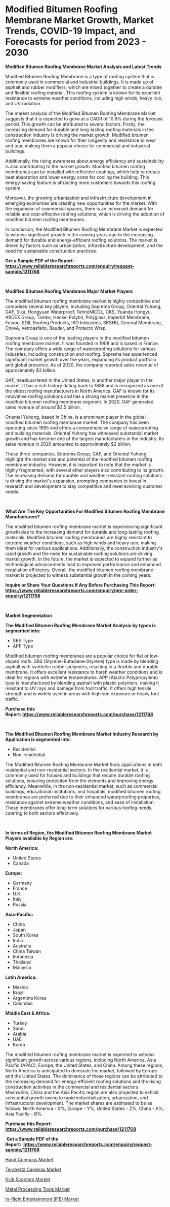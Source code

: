 <p><h1>Modified Bitumen Roofing Membrane Market Growth, Market Trends, COVID-19 Impact, and Forecasts for period from 2023 - 2030</h1></p><p><strong>Modified Bitumen Roofing Membrane Market Analysis and Latest Trends</strong></p>
<p><p>Modified Bitumen Roofing Membrane is a type of roofing system that is commonly used in commercial and industrial buildings. It is made up of asphalt and rubber modifiers, which are mixed together to create a durable and flexible roofing material. This roofing system is known for its excellent resistance to extreme weather conditions, including high winds, heavy rain, and UV radiation.</p><p>The market analysis of the Modified Bitumen Roofing Membrane Market suggests that it is expected to grow at a CAGR of 10.9% during the forecast period. This growth can be attributed to several factors. Firstly, the increasing demand for durable and long-lasting roofing materials in the construction industry is driving the market growth. Modified bitumen roofing membranes are known for their longevity and resistance to wear and tear, making them a popular choice for commercial and industrial buildings.</p><p>Additionally, the rising awareness about energy efficiency and sustainability is also contributing to the market growth. Modified bitumen roofing membranes can be installed with reflective coatings, which help to reduce heat absorption and lower energy costs for cooling the building. This energy-saving feature is attracting more customers towards this roofing system.</p><p>Moreover, the growing urbanization and infrastructure development in emerging economies are creating new opportunities for the market. With the expansion of commercial spaces, there is an increased demand for reliable and cost-effective roofing solutions, which is driving the adoption of modified bitumen roofing membranes.</p><p>In conclusion, the Modified Bitumen Roofing Membrane Market is expected to witness significant growth in the coming years due to the increasing demand for durable and energy-efficient roofing solutions. The market is driven by factors such as urbanization, infrastructure development, and the need for sustainable construction practices.</p></p>
<p><strong>Get a Sample PDF of the Report:&nbsp; <a href="https://www.reliableresearchreports.com/enquiry/request-sample/1211768">https://www.reliableresearchreports.com/enquiry/request-sample/1211768</a></strong></p>
<p>&nbsp;</p>
<p><strong>Modified Bitumen Roofing Membrane Major Market Players</strong></p>
<p><p>The modified bitumen roofing membrane market is highly competitive and comprises several key players, including Soprema Group, Oriental Yuhong, GAF, Sika, Hongyuan Waterproof, TehnoNICOL, CKS, Yuanda Hongyu, ARDEX Group, Tamko, Henkel Polybit, Polyglass, Imperbit Membrane, Fosroc, EDIL Roofing Products, IKO Industries, SKSHU, General Membrane, ChovA, Vetroasfalto, Bauder, and Protecto Wrap.</p><p>Soprema Group is one of the leading players in the modified bitumen roofing membrane market. It was founded in 1908 and is based in France. The company offers a wide range of waterproofing solutions for various industries, including construction and roofing. Soprema has experienced significant market growth over the years, expanding its product portfolio and global presence. As of 2020, the company reported sales revenue of approximately $3 billion.</p><p>GAF, headquartered in the United States, is another major player in the market. It has a rich history dating back to 1886 and is recognized as one of the oldest roofing manufacturers in North America. GAF is known for its innovative roofing solutions and has a strong market presence in the modified bitumen roofing membrane segment. In 2020, GAF generated sales revenue of around $3.5 billion.</p><p>Oriental Yuhong, based in China, is a prominent player in the global modified bitumen roofing membrane market. The company has been operating since 1995 and offers a comprehensive range of waterproofing and building materials. Oriental Yuhong has witnessed substantial market growth and has become one of the largest manufacturers in the industry. Its sales revenue in 2020 amounted to approximately $2 billion.</p><p>These three companies, Soprema Group, GAF, and Oriental Yuhong, highlight the market size and potential of the modified bitumen roofing membrane industry. However, it is important to note that the market is highly fragmented, with several other players also contributing to its growth. The increasing demand for durable and weather-resistant roofing solutions is driving the market's expansion, prompting companies to invest in research and development to stay competitive and meet evolving customer needs.</p></p>
<p>&nbsp;</p>
<p><strong>What Are The Key Opportunities For Modified Bitumen Roofing Membrane Manufacturers?</strong></p>
<p><p>The modified bitumen roofing membrane market is experiencing significant growth due to the increasing demand for durable and long-lasting roofing materials. Modified bitumen roofing membranes are highly resistant to extreme weather conditions, such as high winds and heavy rain, making them ideal for various applications. Additionally, the construction industry's rapid growth and the need for sustainable roofing solutions are driving market growth. In the future, the market is expected to expand further as technological advancements lead to improved performance and enhanced installation efficiency. Overall, the modified bitumen roofing membrane market is projected to witness substantial growth in the coming years.</p></p>
<p><strong>Inquire or Share Your Questions If Any Before Purchasing This Report: <a href="https://www.reliableresearchreports.com/enquiry/pre-order-enquiry/1211768">https://www.reliableresearchreports.com/enquiry/pre-order-enquiry/1211768</a></strong></p>
<p>&nbsp;</p>
<p><strong>Market Segmentation</strong></p>
<p><strong>The Modified Bitumen Roofing Membrane Market Analysis by types is segmented into:</strong></p>
<p><ul><li>SBS Type</li><li>APP Type</li></ul></p>
<p><p>Modified bitumen roofing membranes are a popular choice for flat or low-sloped roofs. SBS (Styrene-Butadiene-Styrene) type is made by blending asphalt with synthetic rubber polymers, resulting in a flexible and durable membrane. It offers excellent resistance to harsh weather conditions and is ideal for regions with extreme temperatures. APP (Atactic Polypropylene) type is manufactured by blending asphalt with plastic polymers, making it resistant to UV rays and damage from foot traffic. It offers high tensile strength and is widely used in areas with high sun exposure or heavy foot traffic.</p></p>
<p><strong>Purchase this Report:&nbsp;<a href="https://www.reliableresearchreports.com/purchase/1211768">https://www.reliableresearchreports.com/purchase/1211768</a></strong></p>
<p>&nbsp;</p>
<p><strong>The Modified Bitumen Roofing Membrane Market Industry Research by Application is segmented into:</strong></p>
<p><ul><li>Residential</li><li>Non-residential</li></ul></p>
<p><p>The Modified Bitumen Roofing Membrane Market finds applications in both residential and non-residential sectors. In the residential market, it is commonly used for houses and buildings that require durable roofing solutions, ensuring protection from the elements and improving energy efficiency. Meanwhile, in the non-residential market, such as commercial buildings, educational institutions, and hospitals, modified bitumen roofing membranes are preferred due to their enhanced waterproofing properties, resistance against extreme weather conditions, and ease of installation. These membranes offer long-term solutions for various roofing needs, catering to both sectors effectively.</p></p>
<p>&nbsp;</p>
<p><strong>In terms of Region, the Modified Bitumen Roofing Membrane Market Players available by Region are:</strong></p>
<p>
    <p> <strong> North America: </strong>
        <ul>
            <li>United States</li>
            <li>Canada</li>
        </ul>
        </p> 
    <p> <strong> Europe: </strong>
        <ul>
            <li>Germany</li>
            <li>France</li>
            <li>U.K.</li>
            <li>Italy</li>
            <li>Russia</li>
        </ul>
        </p> 
    <p> <strong> Asia-Pacific: </strong>
        <ul>
            <li>China</li>
            <li>Japan</li>
            <li>South Korea</li>
            <li>India</li>
            <li>Australia</li>
            <li>China Taiwan</li>
            <li>Indonesia</li>
            <li>Thailand</li>
            <li>Malaysia</li>
        </ul>
        </p> 
    <p> <strong> Latin America: </strong>
        <ul>
            <li>Mexico</li>
            <li>Brazil</li>
            <li>Argentina Korea</li>
            <li>Colombia</li>
        </ul>
        </p> 
    <p> <strong> Middle East & Africa: </strong>
        <ul>
            <li>Turkey</li>
            <li>Saudi</li>
            <li>Arabia</li>
            <li>UAE</li>
            <li>Korea</li>
        </ul>
    </p>
    </p>
<p><p>The modified bitumen roofing membrane market is expected to witness significant growth across various regions, including North America, Asia Pacific (APAC), Europe, the United States, and China. Among these regions, North America is anticipated to dominate the market, followed by Europe and the United States. The dominance of these regions can be attributed to the increasing demand for energy-efficient roofing solutions and the rising construction activities in the commercial and residential sectors. Meanwhile, China and the Asia Pacific region are also projected to exhibit substantial growth owing to rapid industrialization, urbanization, and infrastructural development. The market shares are estimated to be as follows: North America - X%, Europe - Y%, United States - Z%, China - A%, Asia Pacific - B%.</p></p>
<p><strong>Purchase this Report: <a href="https://www.reliableresearchreports.com/purchase/1211768">https://www.reliableresearchreports.com/purchase/1211768</a></strong></p>
<p>&nbsp;<strong>Get a Sample PDF of the Report:&nbsp;&nbsp;<a href="https://www.reliableresearchreports.com/enquiry/request-sample/1211768">https://www.reliableresearchreports.com/enquiry/request-sample/1211768</a></strong></p>
<p><strong></strong></p>
<p><p><a href="https://medium.com/@charvi.reportprime/hand-compass-market-size-growth-forecast-2023-2030-60654b900452">Hand Compass Market</a></p><p><a href="https://github.com/Chiragrp23/Market-Research-Report-List-1/blob/main/terahertz-cameras-market.md">Terahertz Cameras Market</a></p><p><a href="https://medium.com/@rahul.reportprime/kick-scooters-market-size-growth-forecast-2023-2030-d6495547f3cf">Kick Scooters Market</a></p><p><a href="https://github.com/Chiragrp24/Market-Research-Report-List-1/blob/main/metal-processing-tools-market.md">Metal Processing Tools Market</a></p><p><a href="https://www.linkedin.com/pulse/in-flight-entertainment-ife-market-insights-players-forecast-m8yjc/">In-flight Entertainment (IFE) Market</a></p></p>